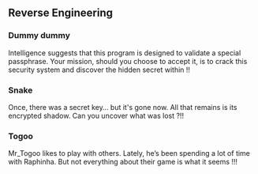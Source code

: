 ## Reverse Engineering

### Dummy dummy

Intelligence suggests that this program is designed to validate a special passphrase. Your mission, should you choose to accept it, is to crack this security system and discover the hidden secret within !!

### Snake

Once, there was a secret key… but it's gone now. All that remains is its encrypted shadow. Can you uncover what was lost ?!!

### Togoo

Mr_Togoo likes to play with others. Lately, he’s been spending a lot of time with Raphinha. But not everything about their game is what it seems !!!
